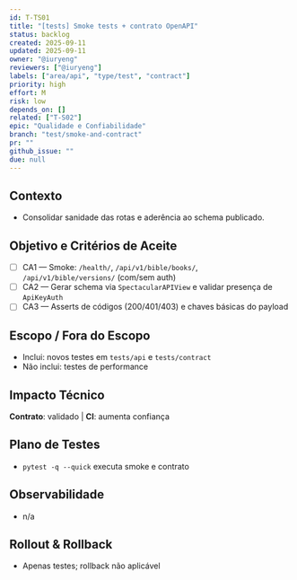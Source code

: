 ```yaml
---
id: T-TS01
title: "[tests] Smoke tests + contrato OpenAPI"
status: backlog
created: 2025-09-11
updated: 2025-09-11
owner: "@iuryeng"
reviewers: ["@iuryeng"]
labels: ["area/api", "type/test", "contract"]
priority: high
effort: M
risk: low
depends_on: []
related: ["T-S02"]
epic: "Qualidade e Confiabilidade"
branch: "test/smoke-and-contract"
pr: ""
github_issue: ""
due: null
---
```


## Contexto
- Consolidar sanidade das rotas e aderência ao schema publicado.

## Objetivo e Critérios de Aceite
- [ ] CA1 — Smoke: `/health/`, `/api/v1/bible/books/`, `/api/v1/bible/versions/` (com/sem auth)
- [ ] CA2 — Gerar schema via `SpectacularAPIView` e validar presença de `ApiKeyAuth`
- [ ] CA3 — Asserts de códigos (200/401/403) e chaves básicas do payload

## Escopo / Fora do Escopo
- Inclui: novos testes em `tests/api` e `tests/contract`
- Não inclui: testes de performance

## Impacto Técnico
**Contrato**: validado | **CI**: aumenta confiança

## Plano de Testes
- `pytest -q --quick` executa smoke e contrato

## Observabilidade
- n/a

## Rollout & Rollback
- Apenas testes; rollback não aplicável
